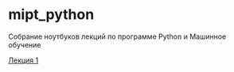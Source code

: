 # mipt_python
Собрание ноутбуков лекций по программе Python и Машинное обучение


[Лекция 1](./python_programming.ipynb)
